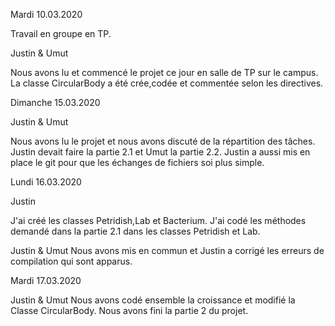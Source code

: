 Mardi 10.03.2020

Travail en groupe en TP.

Justin & Umut

Nous avons lu et commencé le projet ce jour en salle de TP sur le campus.
La classe CircularBody a été crée,codée et commentée selon les directives.



Dimanche 15.03.2020

Justin & Umut

Nous avons lu le projet et nous avons discuté de la répartition des tâches.
Justin devait faire la partie 2.1 et Umut la partie 2.2.
Justin a aussi mis en place le git pour que les échanges de fichiers soi plus simple.

Lundi 16.03.2020

Justin

J'ai créé les classes Petridish,Lab et Bacterium.
J'ai codé les méthodes demandé dans la partie 2.1 dans les classes Petridish et Lab.

Justin & Umut
Nous avons mis en commun et Justin a corrigé les erreurs de compilation qui
sont apparus.

Mardi 17.03.2020

Justin & Umut
Nous avons codé ensemble la croissance et modifié la Classe CircularBody.
Nous avons fini la partie 2 du projet. 

